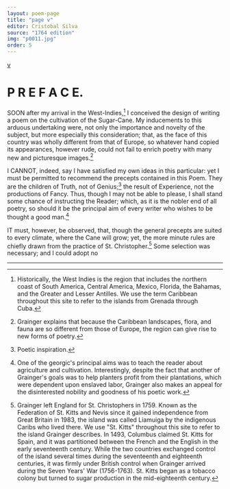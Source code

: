 ```yaml
---
layout: poem-page
title: "page v"
editor: Cristobal Silva
source: "1764 edition"
img: "p0011.jpg"
order: 5
---
```



[v]({{site.baseurl}}/images/{{page.img}})

# P R E F A C E.

SOON after my arrival in the West-Indies,[^fvn1] I conceived the design of writing a poem on the cultivation of the Sugar-Cane. My inducements to this arduous undertaking were, not only the importance and novelty of the subject, but more especially this consideration; that, as the face of this country was wholly different from that of Europe, so whatever hand copied its appearances, however rude, could not fail to enrich poetry with many new and picturesque images.[^fvn2]

I CANNOT, indeed, say I have satisfied my own ideas in this particular: yet I must be permitted to recommend the precepts contained in this Poem. They are the children of Truth, not of Genius;[^fvn3] the result of Experience, not the productions of Fancy. Thus, though I may not be able to please, I shall stand some chance of instructing the Reader; which, as it is the nobler end of all poetry, so should it be the principal aim of every writer who wishes to be thought a good man.[^fvn4]

IT must, however, be observed, that, though the general precepts are suited to every climate, where the Cane will grow; yet, the more minute rules are chiefly drawn from the practice of St. Christopher.[^fvn5] Some selection was necessary; and I could adopt no


[^fvn1]: Historically, the West Indies is the region that includes the northern coast of South America, Central America, Mexico, Florida, the Bahamas, and the Greater and Lesser Antilles. We use the term Caribbean throughout this site to refer to the islands from Grenada through Cuba.  

[^fvn2]: Grainger explains that because the Caribbean landscapes, flora, and fauna are so different from those of Europe, the region can give rise to new forms of poetry.

[^fvn3]: Poetic inspiration. 

[^fvn4]: One of the georgic's principal aims was to teach the reader about agriculture and cultivation. Interestingly, despite the fact that another of Grainger's goals was to help planters profit from their plantations, which were dependent upon enslaved labor, Grainger also makes an appeal for the disinterested nobility and goodness of his poetic work.  

[^fvn5]: Grainger left England for St. Christophers in 1759. Known as the Federation of St. Kitts and Nevis since it gained independence from Great Britain in 1983, the island was called Liamuiga by the indigenous Caribs who lived there. We use "St. Kitts" throughout this site to refer to the island Grainger describes. In 1493, Columbus claimed St. Kitts for Spain, and it was partitioned between the French and the English in the early seventeenth century. While the two countries exchanged control of the island several times during the seventeenth and eighteenth centuries, it was firmly under British control when Grainger arrived during the Seven Years' War (1756-1763). St. Kitts began as a tobacco colony but turned to sugar production in the mid-eighteenth century.

---
